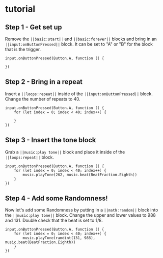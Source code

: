 # tutorial

## Step 1 - Get set up

Remove the  ``||basic:start||``   and  ``||basic:forever||``  blocks and bring in an ``||input:onButtonPressed||`` block. It can be set to "A" or "B" for the block that is the trigger.
    
```ghost
input.onButtonPressed(Button.A, function () {
    
})
```

## Step 2 - Bring in a repeat

Insert a ``||loops:repeat||`` inside of the ``||input:onButtonPressed||`` block. Change the number of repeats to 40.

```blocks
input.onButtonPressed(Button.A, function () {
    for (let index = 0; index < 40; index++) {
        
    }
})
```

## Step 3 - Insert the tone block

Grab a ``||music:play tone||`` block and place it inside of the ``||loops:repeat||`` block.

```blocks
input.onButtonPressed(Button.A, function () {
    for (let index = 0; index < 40; index++) {
        music.playTone(262, music.beat(BeatFraction.Eighth))
    }
})
```

## Step 4 - Add some Randomness!

Now let's add some Randomness by putting in a ``||math:random||`` block into the ``||music:play tone||`` block. Change the upper and lower values to 988 and 131. Double check that the beat is set to 1/8.

```blocks
input.onButtonPressed(Button.A, function () {
    for (let index = 0; index < 40; index++) {
        music.playTone(randint(131, 988), music.beat(BeatFraction.Eighth))
    }
})
```